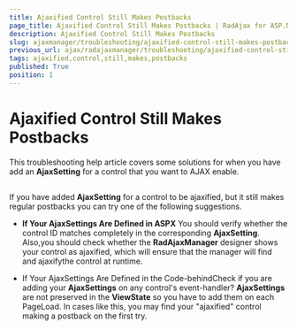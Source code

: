 ```yaml
---
title: Ajaxified Control Still Makes Postbacks
page_title: Ajaxified Control Still Makes Postbacks | RadAjax for ASP.NET AJAX Documentation
description: Ajaxified Control Still Makes Postbacks
slug: ajaxmanager/troubleshooting/ajaxified-control-still-makes-postbacks
previous_url: ajax/radajaxmanager/troubleshooting/ajaxified-control-still-makes-postbacks
tags: ajaxified,control,still,makes,postbacks
published: True
position: 1
---
```


# Ajaxified Control Still Makes Postbacks



This troubleshooting help article covers some solutions for when you have add an **AjaxSetting** for a control that you want to AJAX enable.

## 

If you have added **AjaxSetting** for a control to be ajaxified, but it still makes regular postbacks you can try one of the following suggestions.

* **If Your AjaxSettings Are Defined in ASPX** You should verify whether the control ID matches completely in the corresponding **AjaxSetting**. Also,you should check whether the **RadAjaxManager** designer shows your control as ajaxified, which will ensure that the manager will find and ajaxifythe control at runtime.

* If Your AjaxSettings Are Defined in the Code-behindCheck if you are adding your **AjaxSettings** on any control's event-handler? **AjaxSettings** are not preserved in the **ViewState** so you have to add them on each PageLoad. In cases like this, you may find your "ajaxified" control making a postback on the first try.
